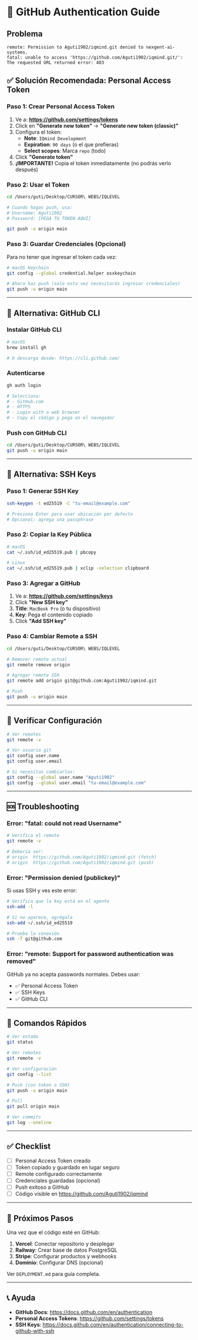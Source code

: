 # 🔐 GitHub Authentication Guide

## Problema
```
remote: Permission to Aguti1902/iqmind.git denied to nexgent-ai-systems.
fatal: unable to access 'https://github.com/Aguti1902/iqmind.git/': The requested URL returned error: 403
```

## ✅ Solución Recomendada: Personal Access Token

### Paso 1: Crear Personal Access Token

1. Ve a: **https://github.com/settings/tokens**
2. Click en **"Generate new token"** → **"Generate new token (classic)"**
3. Configura el token:
   - **Note**: `IQmind Development`
   - **Expiration**: `90 days` (o el que prefieras)
   - **Select scopes**: Marca `repo` (todo)
4. Click **"Generate token"**
5. **¡IMPORTANTE!** Copia el token inmediatamente (no podrás verlo después)

### Paso 2: Usar el Token

```bash
cd /Users/guti/Desktop/CURSOR\ WEBS/IQLEVEL

# Cuando hagas push, usa:
# Username: Aguti1902
# Password: [PEGA TU TOKEN AQUÍ]

git push -u origin main
```

### Paso 3: Guardar Credenciales (Opcional)

Para no tener que ingresar el token cada vez:

```bash
# macOS Keychain
git config --global credential.helper osxkeychain

# Ahora haz push (solo esta vez necesitarás ingresar credenciales)
git push -u origin main
```

---

## 🔄 Alternativa: GitHub CLI

### Instalar GitHub CLI

```bash
# macOS
brew install gh

# O descarga desde: https://cli.github.com/
```

### Autenticarse

```bash
gh auth login

# Selecciona:
# - GitHub.com
# - HTTPS
# - Login with a web browser
# - Copy el código y pega en el navegador
```

### Push con GitHub CLI

```bash
cd /Users/guti/Desktop/CURSOR\ WEBS/IQLEVEL
git push -u origin main
```

---

## 🔑 Alternativa: SSH Keys

### Paso 1: Generar SSH Key

```bash
ssh-keygen -t ed25519 -C "tu-email@example.com"

# Presiona Enter para usar ubicación por defecto
# Opcional: agrega una passphrase
```

### Paso 2: Copiar la Key Pública

```bash
# macOS
cat ~/.ssh/id_ed25519.pub | pbcopy

# Linux
cat ~/.ssh/id_ed25519.pub | xclip -selection clipboard
```

### Paso 3: Agregar a GitHub

1. Ve a: **https://github.com/settings/keys**
2. Click **"New SSH key"**
3. **Title**: `MacBook Pro` (o tu dispositivo)
4. **Key**: Pega el contenido copiado
5. Click **"Add SSH key"**

### Paso 4: Cambiar Remote a SSH

```bash
cd /Users/guti/Desktop/CURSOR\ WEBS/IQLEVEL

# Remover remote actual
git remote remove origin

# Agregar remote SSH
git remote add origin git@github.com:Aguti1902/iqmind.git

# Push
git push -u origin main
```

---

## 🧪 Verificar Configuración

```bash
# Ver remotes
git remote -v

# Ver usuario git
git config user.name
git config user.email

# Si necesitas cambiarlos:
git config --global user.name "Aguti1902"
git config --global user.email "tu-email@example.com"
```

---

## 🆘 Troubleshooting

### Error: "fatal: could not read Username"

```bash
# Verifica el remote
git remote -v

# Debería ser:
# origin  https://github.com/Aguti1902/iqmind.git (fetch)
# origin  https://github.com/Aguti1902/iqmind.git (push)
```

### Error: "Permission denied (publickey)"

Si usas SSH y ves este error:

```bash
# Verifica que la key está en el agente
ssh-add -l

# Si no aparece, agrégala
ssh-add ~/.ssh/id_ed25519

# Prueba la conexión
ssh -T git@github.com
```

### Error: "remote: Support for password authentication was removed"

GitHub ya no acepta passwords normales. Debes usar:
- ✅ Personal Access Token
- ✅ SSH Keys
- ✅ GitHub CLI

---

## 📝 Comandos Rápidos

```bash
# Ver estado
git status

# Ver remotes
git remote -v

# Ver configuración
git config --list

# Push (con token o SSH)
git push -u origin main

# Pull
git pull origin main

# Ver commits
git log --oneline
```

---

## ✅ Checklist

- [ ] Personal Access Token creado
- [ ] Token copiado y guardado en lugar seguro
- [ ] Remote configurado correctamente
- [ ] Credenciales guardadas (opcional)
- [ ] Push exitoso a GitHub
- [ ] Código visible en https://github.com/Aguti1902/iqmind

---

## 🎯 Próximos Pasos

Una vez que el código esté en GitHub:

1. **Vercel**: Conectar repositorio y desplegar
2. **Railway**: Crear base de datos PostgreSQL
3. **Stripe**: Configurar productos y webhooks
4. **Dominio**: Configurar DNS (opcional)

Ver `DEPLOYMENT.md` para guía completa.

---

## 📞 Ayuda

- **GitHub Docs**: https://docs.github.com/en/authentication
- **Personal Access Tokens**: https://github.com/settings/tokens
- **SSH Keys**: https://docs.github.com/en/authentication/connecting-to-github-with-ssh

